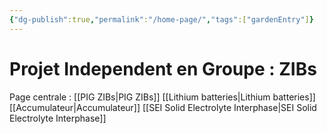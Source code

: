 ```yaml
---
{"dg-publish":true,"permalink":"/home-page/","tags":["gardenEntry"]}
---
```


# Projet Independent en Groupe : ZIBs
Page centrale : [[PIG ZIBs\|PIG ZIBs]]
	[[Lithium batteries\|Lithium batteries]]
	[[Accumulateur\|Accumulateur]]
	[[SEI Solid Electrolyte Interphase\|SEI Solid Electrolyte Interphase]]
